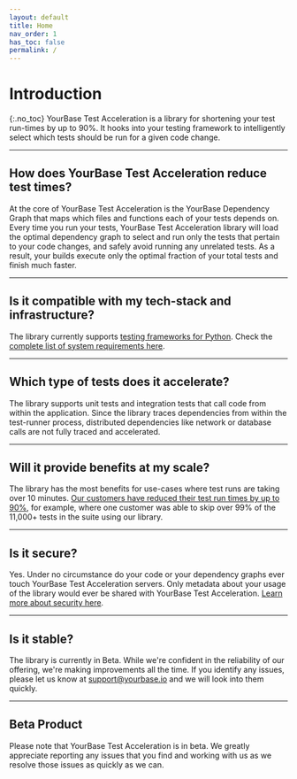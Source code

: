 ```yaml
---
layout: default
title: Home
nav_order: 1
has_toc: false
permalink: /
---
```


# Introduction
{:.no_toc}
YourBase Test Acceleration is a library for shortening your test run-times by up to 90%. It hooks into your testing framework to intelligently select which tests should be run for a given code change.

---

## How does YourBase Test Acceleration reduce test times?
At the core of YourBase Test Acceleration is the YourBase Dependency Graph that maps which files and functions each of your tests depends on. Every time you run your tests, YourBase Test Acceleration library will load the optimal dependency graph to select and run only the tests that pertain to your code changes, and safely avoid running any unrelated tests. As a result, your builds execute only the optimal fraction of your total tests and finish much faster.

---

## Is it compatible with my tech-stack and infrastructure?
The library currently supports [testing frameworks for Python](system-requirements#supported-languages--testing-frameworks). Check the [complete list of system requirements here](system-requirements).

---

## Which type of tests does it accelerate?
The library supports unit tests and integration tests that call code from within the application. Since the library traces dependencies from within the test-runner process,  distributed dependencies like network or database calls are not fully traced and accelerated.

---

## Will it provide benefits at my scale? 
The library has the most benefits for use-cases where test runs are taking over 10 minutes. [Our customers have reduced their test run times by up to 90%](https://yourbase.io/case-studies/), for example, where one customer was able to skip over 99% of the 11,000+ tests in the suite using our library.

---

## Is it secure?
Yes. Under no circumstance do your code or your dependency graphs ever touch YourBase Test Acceleration servers. Only metadata about your usage of the library would ever be shared with YourBase Test Acceleration. [Learn more about security here](security.md).

---

## Is it stable?
The library is currently in Beta. While we're confident in the reliability of our offering, we're making improvements all the time. If you identify any issues, please let us know at [support@yourbase.io](mailto:support@yourbase.io) and we will look into them quickly.

---

## Beta Product
Please note that YourBase Test Acceleration is in beta. We greatly appreciate reporting any issues that you find and working with us as we resolve those issues as quickly as we can.
